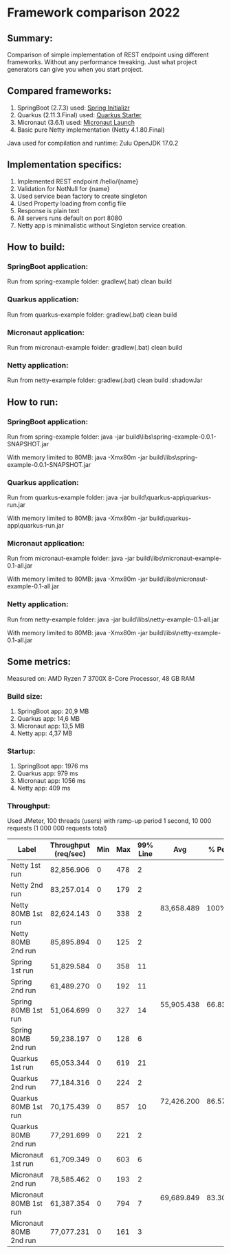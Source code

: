 # Framework comparison 2022

## Summary:
Comparison of simple implementation of REST endpoint using different frameworks.
Without any performance tweaking.
Just what project generators can give you when you start project.

## Compared frameworks:

1. SpringBoot (2.7.3) used: [Spring Initializr](https://start.spring.io/)
2. Quarkus (2.11.3.Final) used: [Quarkus Starter](https://code.quarkus.io/)
3. Micronaut (3.6.1) used: [Micronaut Launch](https://micronaut.io/launch/)
4. Basic pure Netty implementation (Netty 4.1.80.Final)

Java used for compilation and runtime: Zulu OpenJDK 17.0.2

## Implementation specifics:

1. Implemented REST endpoint /hello/{name}
2. Validation for NotNull for {name}
3. Used service bean factory to create singleton
4. Used Property loading from config file
5. Response is plain text
6. All servers runs default on port 8080
7. Netty app is minimalistic without Singleton service creation.

## How to build:

### SpringBoot application:

Run from spring-example folder: gradlew(.bat) clean build

### Quarkus application:

Run from quarkus-example folder: gradlew(.bat) clean build

### Micronaut application:

Run from micronaut-example folder: gradlew(.bat) clean build

### Netty application:

Run from netty-example folder: gradlew(.bat) clean build :shadowJar

## How to run:

### SpringBoot application:

Run from spring-example folder: java -jar build\libs\spring-example-0.0.1-SNAPSHOT.jar

With memory limited to 80MB: java -Xmx80m -jar build\libs\spring-example-0.0.1-SNAPSHOT.jar

### Quarkus application:

Run from quarkus-example folder: java -jar build\quarkus-app\quarkus-run.jar

With memory limited to 80MB: java -Xmx80m -jar build\quarkus-app\quarkus-run.jar

### Micronaut application:

Run from micronaut-example folder: java -jar build\libs\micronaut-example-0.1-all.jar

With memory limited to 80MB: java -Xmx80m -jar build\libs\micronaut-example-0.1-all.jar

### Netty application:

Run from netty-example folder: java -jar build\libs\netty-example-0.1-all.jar

With memory limited to 80MB: java -Xmx80m -jar build\libs\netty-example-0.1-all.jar

## Some metrics:

Measured on: AMD Ryzen 7 3700X 8-Core Processor, 48 GB RAM

### Build size:

1. SpringBoot app: 20,9 MB
2. Quarkus app: 14,6 MB
3. Micronaut app: 13,5 MB
4. Netty app: 4,37 MB

### Startup:

1. SpringBoot app: 1976 ms
2. Quarkus app: 979 ms
3. Micronaut app: 1056 ms
4. Netty app: 409 ms

### Throughput:

Used JMeter, 100 threads (users) with ramp-up period 1 second, 10 000 requests (1 000 000 requests total)

<table>
    <thead><tr><th>Label</th><th>Throughput (req/sec)</th><th>Min</th><th>Max</th><th>99% Line</th><th>Avg</th><th>% Perf</th></tr></thead>
    <tbody>
        <tr>
            <td>Netty 1st run</td><td>82,856.906</td><td>0</td><td>478</td><td>2</td>
            <td rowspan=4>83,658.489</td><td rowspan=4>100%</td>
        </tr>
        <tr><td>Netty 2nd run</td><td>83,257.014</td><td>0</td><td>179</td><td>2</td></tr>
        <tr><td>Netty 80MB 1st run</td><td>82,624.143</td><td>0</td><td>338</td><td>2</td></tr>
        <tr><td>Netty 80MB 2nd run</td><td>85,895.894</td><td>0</td><td>125</td><td>2</td></tr>
        <tr>
            <td>Spring 1st run</td><td>51,829.584</td><td>0</td><td>358</td><td>11</td>
            <td rowspan=4>55,905.438</td><td rowspan=4>66.83%</td>
        </tr>
        <tr><td>Spring 2nd run</td><td>61,489.270</td><td>0</td><td>192</td><td>11</td></tr>
        <tr><td>Spring 80MB 1st run</td><td>51,064.699</td><td>0</td><td>327</td><td>14</td></tr>
        <tr><td>Spring 80MB 2nd run</td><td>59,238.197</td><td>0</td><td>128</td><td>6</td></tr>
        <tr>
            <td>Quarkus 1st run</td><td>65,053.344</td><td>0</td><td>619</td><td>21</td>
            <td rowspan=4>72,426.200</td><td rowspan=4>86.57%</td>
        </tr>
        <tr><td>Quarkus 2nd run</td><td>77,184.316</td><td>0</td><td>224</td><td>2</td></tr>
        <tr><td>Quarkus 80MB 1st run</td><td>70,175.439</td><td>0</td><td>857</td><td>10</td></tr>
        <tr><td>Quarkus 80MB 2nd run</td><td>77,291.699</td><td>0</td><td>221</td><td>2</td></tr>
        <tr>
            <td>Micronaut 1st run</td><td>61,709.349</td><td>0</td><td>603</td><td>6</td>
            <td rowspan=4>69,689.849</td><td rowspan=4>83.30%</td>
        </tr>
        <tr><td>Micronaut 2nd run</td><td>78,585.462</td><td>0</td><td>193</td><td>2</td></tr>
        <tr><td>Micronaut 80MB 1st run</td><td>61,387.354</td><td>0</td><td>794</td><td>7</td></tr>
        <tr><td>Micronaut 80MB 2nd run</td><td>77,077.231</td><td>0</td><td>161</td><td>3</td></tr>
    </tbody>
</table>
